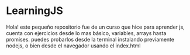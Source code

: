 # LearningJS
Hola! este pequeño repositorio fue de un curso que hice para aprender js, cuenta con ejercicios desde lo mas básico, variables, arrays hasta promises.
puedes probarlos desde la terminal instalando previamente nodejs, o bien desde el navegador usando el index.html
